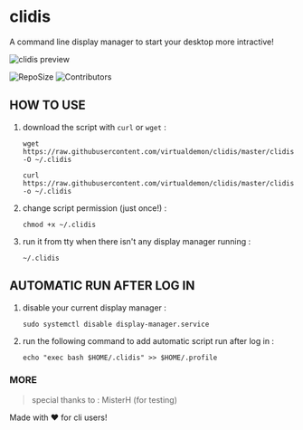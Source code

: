 # clidis
A command line display manager to start your desktop more intractive!

![clidis preview](https://raw.githubusercontent.com/virtualdemon/clidis/master/screenshot/screenshot.png)

![RepoSize](https://img.shields.io/github/repo-size/virtualdemon/clidis.svg?style=flat-square) ![Contributors](https://img.shields.io/github/contributors/virtualdemon/clidis.svg?style=flat-square)
    
## HOW TO USE

1. download the script with `curl` or `wget` : 
	
    `wget https://raw.githubusercontent.com/virtualdemon/clidis/master/clidis -O ~/.clidis`

	`curl https://raw.githubusercontent.com/virtualdemon/clidis/master/clidis -o ~/.clidis`
	        
2. change script permission (just once!) : 

	`chmod +x ~/.clidis`

3. run it from tty when there isn't any display manager running : 

	`~/.clidis`

## AUTOMATIC RUN AFTER LOG IN

1. disable your current display manager : 

    `sudo systemctl disable display-manager.service`

2. run the following command to add automatic script run after log in : 

    `echo "exec bash $HOME/.clidis" >> $HOME/.profile`
    
    
### MORE

>  special thanks to : 
    MisterH (for testing)
    
Made with :heart: for cli users!
